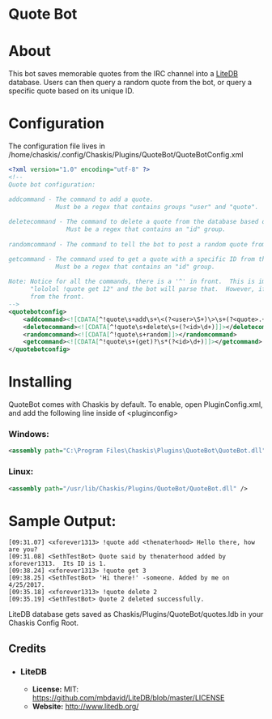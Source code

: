 ﻿Quote Bot
==============

About
======
This bot saves memorable quotes from the IRC channel into a [LiteDB](http://www.litedb.org/) database.  Users can then query a random quote from the bot, or query a specific quote based on its unique ID.

Configuration
=====

The configuration file lives in /home/chaskis/.config/Chaskis/Plugins/QuoteBot/QuoteBotConfig.xml

```XML
<?xml version="1.0" encoding="utf-8" ?>
<!--
Quote bot configuration:

addcommand - The command to add a quote.  
             Must be a regex that contains groups "user" and "quote".
             
deletecommand - The command to delete a quote from the database based on its ID. 
                Must be a regex that contains an "id" group.
                
randomcommand - The command to tell the bot to post a random quote from the database.

getcommand - The command used to get a quote with a specific ID from the database, and post it to the channel.
             Must be a regex that contains an "id" group.
             
Note: Notice for all the commands, there is a '^' in front.  This is important, otherwise a user can do
      "lololol !quote get 12" and the bot will parse that.  However, if you want that behavior, remove the '^'
      from the front.
-->
<quotebotconfig>
    <addcommand><![CDATA[^!quote\s+add\s+\<(?<user>\S+)\>\s+(?<quote>.+)]]></addcommand>
    <deletecommand><![CDATA[^!quote\s+delete\s+(?<id>\d+)]]></deletecommand>
    <randomcommand><![CDATA[^!quote\s+random]]></randomcommand>
    <getcommand><![CDATA[^!quote\s+(get)?\s*(?<id>\d+)]]></getcommand>
</quotebotconfig>
```

Installing
======

QuoteBot comes with Chaskis by default.  To enable, open PluginConfig.xml, and add the following line inside of &lt;pluginconfig&gt;

### Windows: ###

```XML
<assembly path="C:\Program Files\Chaskis\Plugins\QuoteBot\QuoteBot.dll" />
```

### Linux: ###

```XML
<assembly path="/usr/lib/Chaskis/Plugins/QuoteBot/QuoteBot.dll" />
```

Sample Output:
======
```
[09:31.07] <xforever1313> !quote add <thenaterhood> Hello there, how are you?
[09:31.08] <SethTestBot> Quote said by thenaterhood added by xforever1313.  Its ID is 1.
[09:38.24] <xforever1313> !quote get 3
[09:38.25] <SethTestBot> 'Hi there!' -someone. Added by me on 4/25/2017.
[09:35.18] <xforever1313> !quote delete 2
[09:35.19] <SethTestBot> Quote 2 deleted successfully.
```

LiteDB database gets saved as Chaskis/Plugins/QuoteBot/quotes.ldb in your Chaskis Config Root.

Credits
--------

 * ### LiteDB ###
    * **License:** MIT: https://github.com/mbdavid/LiteDB/blob/master/LICENSE
    * **Website:** http://www.litedb.org/
